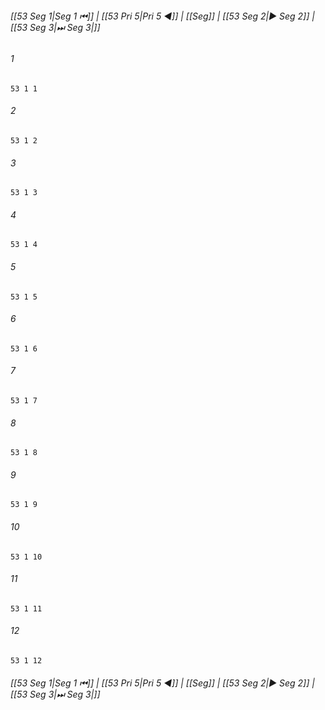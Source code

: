 
###### [[53 Seg 1|Seg 1 ⏮]] | [[53 Pri 5|Pri 5 ◀]] | [[Seg]] | [[53 Seg 2|▶ Seg 2]] | [[53 Seg 3|⏭ Seg 3|]]

###### 1
``` verse
53 1 1 
```
###### 2
``` verse
53 1 2 
```
###### 3
``` verse
53 1 3 
```
###### 4
``` verse
53 1 4 
```
###### 5
``` verse
53 1 5 
```
###### 6
``` verse
53 1 6 
```
###### 7
``` verse
53 1 7 
```
###### 8
``` verse
53 1 8 
```
###### 9
``` verse
53 1 9 
```
###### 10
``` verse
53 1 10 
```
###### 11
``` verse
53 1 11 
```
###### 12
``` verse
53 1 12 
```

###### [[53 Seg 1|Seg 1 ⏮]] | [[53 Pri 5|Pri 5 ◀]] | [[Seg]] | [[53 Seg 2|▶ Seg 2]] | [[53 Seg 3|⏭ Seg 3|]]

